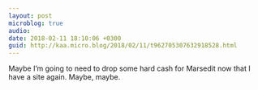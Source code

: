```yaml
---
layout: post
microblog: true
audio: 
date: 2018-02-11 18:10:06 +0300
guid: http://kaa.micro.blog/2018/02/11/t962705307632918528.html
---
```

Maybe I’m going to need to drop some hard cash for Marsedit now that I have a site again. Maybe, maybe.
